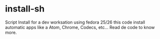 # install-sh
Script Install for a dev worksation using fedora 25/26
this code install automatic apps like a Atom, Chrome, Codecs, etc...
Read de code to know more.
